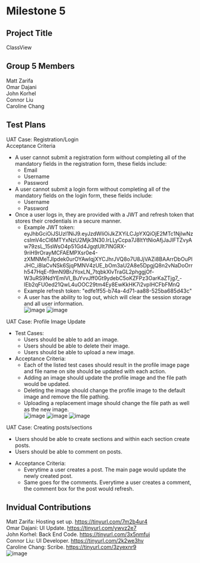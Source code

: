 # Milestone 5

## Project Title
ClassView<br>

## Group 5 Members
Matt Zarifa <br>
Omar Dajani <br>
John Korhel <br>
Connor Liu <br>
Caroline Chang <br>

## Test Plans
UAT Case: Registration/Login <br>
Acceptance Criteria
  + A user cannot submit a registration form without completing all of the mandatory fields in the registration form, these fields include: <br>
    - Email <br>
    - Username <br>
    - Password <br>
  + A user cannot submit a login form without completing all of the mandatory fields on the login form, these fields include: <br>
    - Username <br>
    - Password <br>
  + Once a user logs in, they are provided with a JWT and refresh token that stores their credentials in a secure manner. <br>
    - Example JWT token: eyJhbGciOiJSUzI1NiJ9.eyJzdWIiOiJkZXYiLCJpYXQiOjE2MTc1NjIwNzcsImV4cCI6MTYxNzU2Mjk3N30.IrLLyCcpa7J8ltYtNioAfjJaJlFTZvyAw79zsL_15sWsO4p51Gd4JgqtUIt7INGRX-9riH9rOrayMCFAEMPXsr0e4-zXMNMeTJIpdek0urOYAwIqjXYCJhrJVQ8o7U8JjVAZi8BAArrDbOuPlJHC_i8laCvNSk6SjqPMNV4zUE_bOm3aU2A8e5DpgjQ8n2vNaDoOrrh547HqE-f9mN9BrJYoxLN_7tqbkXlvTraGL2phggjOf-W3uRS9NdYEmlVI_BuYvvJff0Gt9ydebC5oKZFPz3OarKaZTjg7_-lEb2qFU0ed21QwL4uOOC29tm4Ey8EwKkHK7i2vpIHCFbFMnQ <br>
    - Example refresh token: "edfe1f55-b74a-4d71-aa88-525ba685d43c" <br>
    - A user has the ability to log out, which will clear the session storage and all user information.<br>
![image](https://user-images.githubusercontent.com/47280380/113519374-97134480-9540-11eb-8f72-52d4b7f90887.png)
![image](https://user-images.githubusercontent.com/47280380/113519390-b1e5b900-9540-11eb-91c7-737ecfbd4572.png)

  
UAT Case: Profile Image Update <br>
  + Test Cases: <br>
    - Users should be able to add an image. <br>
    - Users should be able to delete their image. <br>
    - Users should be able to upload a new image. <br>
  + Acceptance Criteria: <br>
    - Each of the listed test cases should result in the profile image page and file name on site should be updated with each action. <br>
    - Adding an image should update the profile image and the file path would be updated. <br>
    - Deleting the image should change the profile image to the default image and remove the file pathing. <br>
    - Uploading a replacement image should change the file path as well as the new image. <br>
![image](https://user-images.githubusercontent.com/47280380/113519407-c2962f00-9540-11eb-93f3-5e391718db59.png)
![image](https://user-images.githubusercontent.com/47280380/113519414-c88c1000-9540-11eb-9558-69ee1ab59b5a.png)
![image](https://user-images.githubusercontent.com/47280380/113519426-e2c5ee00-9540-11eb-90e3-926c3699f545.png)
    
UAT Case: Creating posts/sections <br>
   - Users should be able to create sections and within each section create posts. <br>
   - Users should be able to comment on posts. <br>
 + Acceptance Criteria: <br>
   - Everytime a user creates a post. The main page would update the newly created post. <br>
   - Same goes for the comments. Everytime a user creates a comment, the comment box for the post would refresh. <br>

## Invidual Contributions
Matt Zarifa: Hosting set up. https://tinyurl.com/7m2b4ur4<br>
Omar Dajani: UI Update. https://tinyurl.com/ywvz2e7<br>
John Korhel: Back End Code. https://tinyurl.com/3x5nmfuj<br>
Connor Liu: UI Developer. https://tinyurl.com/2k2we3hv<br>
Caroline Chang: Scribe. https://tinyurl.com/3zyexnr9 <br>
![image](https://user-images.githubusercontent.com/47280380/113519452-1e60b800-9541-11eb-88ae-3eed7c38af34.png)



